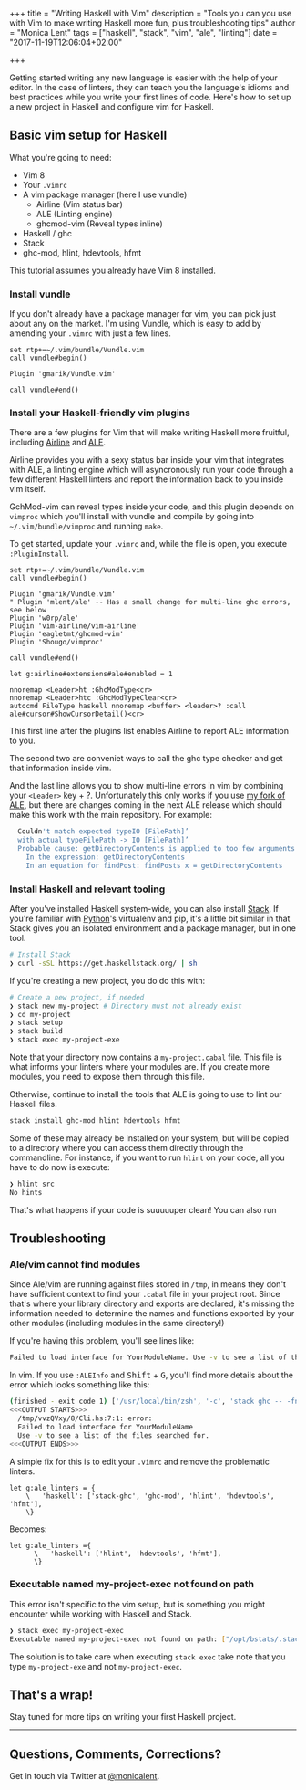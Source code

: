 +++
title = "Writing Haskell with Vim"
description = "Tools you can you use with Vim to make writing Haskell more fun, plus troubleshooting tips"
author = "Monica Lent"
tags = ["haskell", "stack", "vim", "ale", "linting"]
date = "2017-11-19T12:06:04+02:00"

+++

Getting started writing any new language is easier with the help of your editor.
In the case of linters, they can teach you the language's idioms and best
practices while you write your first lines of code. Here's how to set up
a new project in Haskell and configure vim for Haskell.

## Basic vim setup for Haskell

What you're going to need:

- Vim 8
- Your `.vimrc`
- A vim package manager (here I use vundle)
  - Airline (Vim status bar)
  - ALE (Linting engine)
  - ghcmod-vim (Reveal types inline)
- Haskell / ghc
- Stack
- ghc-mod, hlint, hdevtools, hfmt

This tutorial assumes you already have Vim 8 installed.

### Install vundle

If you don't already have a package manager for vim, you can pick
just about any on the market. I'm using Vundle, which is easy to add
by amending your `.vimrc` with just a few lines.

```vim
set rtp+=~/.vim/bundle/Vundle.vim
call vundle#begin()

Plugin 'gmarik/Vundle.vim'

call vundle#end()
```

### Install your Haskell-friendly vim plugins

There are a few plugins for Vim that will make writing Haskell more fruitful,
including [Airline](https://github.com/vim-airline/vim-airline) and
[ALE](https://github.com/w0rp/ale).

Airline provides you with a sexy status bar inside your vim that integrates
with ALE, a linting engine which will asyncronously run your code through
a few different Haskell linters and report the information back to you
inside vim itself.

GchMod-vim can reveal types inside your code, and this plugin depends
on `vimproc` which you'll install with vundle and compile by
going into `~/.vim/bundle/vimproc` and running `make`.

To get started, update your `.vimrc` and, while the file is open, you execute
`:PluginInstall`.

```vim
set rtp+=~/.vim/bundle/Vundle.vim
call vundle#begin()

Plugin 'gmarik/Vundle.vim'
" Plugin 'mlent/ale' -- Has a small change for multi-line ghc errors, see below
Plugin 'w0rp/ale'
Plugin 'vim-airline/vim-airline'
Plugin 'eagletmt/ghcmod-vim'
Plugin 'Shougo/vimproc'

call vundle#end()

let g:airline#extensions#ale#enabled = 1

nnoremap <Leader>ht :GhcModType<cr>
nnoremap <Leader>htc :GhcModTypeClear<cr>
autocmd FileType haskell nnoremap <buffer> <leader>? :call ale#cursor#ShowCursorDetail()<cr>
```

This first line after the plugins list enables Airline to report ALE
information to you.

The second two are conveniet ways to call the ghc type checker and get that
information inside vim.

And the last line allows you to show multi-line errors in vim by combining
your `<Leader>` key + ?. Unfortunately this only works if you use [my
fork of ALE](https://github.com/mlent/ale), but there are changes coming
in the next ALE release which should make this work with the main repository.
For example:

```bash
  Couldn't match expected typeIO [FilePath]’
  with actual typeFilePath -> IO [FilePath]’
  Probable cause: getDirectoryContents is applied to too few arguments
    In the expression: getDirectoryContents
    In an equation for findPost: findPosts x = getDirectoryContents
```

### Install Haskell and relevant tooling

After you've installed Haskell system-wide, you can also install
[Stack](https://docs.haskellstack.org/en/stable/README/). If you're familiar
with [Python](/blog/tags/python/)'s virtualenv and pip, it's a little bit
similar in that Stack gives you an isolated environment and a package
manager, but in one tool.

```bash
# Install Stack
❯ curl -sSL https://get.haskellstack.org/ | sh
```

If you're creating a new project, you do do this with:

```bash
# Create a new project, if needed
❯ stack new my-project # Directory must not already exist
❯ cd my-project
❯ stack setup
❯ stack build
❯ stack exec my-project-exe
```

Note that your directory now contains a `my-project.cabal` file. This file
is what informs your linters where your modules are. If you create
more modules, you need to expose them through this file.

Otherwise, continue to install the tools that ALE is going to use
to lint our Haskell files.

```bash
stack install ghc-mod hlint hdevtools hfmt
```

Some of these may already be installed on your system, but will be copied
to a directory where you can access them directly through the commandline.
For instance, if you want to run `hlint` on your code, all you have to do
now is execute:

```bash
❯ hlint src 
No hints
```

That's what happens if your code is suuuuuper clean! You can also run

## Troubleshooting

### Ale/vim cannot find modules

Since Ale/vim are running against files stored in `/tmp`, in means they
don't have sufficient context to find your `.cabal` file in your project
root. Since that's where your library directory and exports are declared,
it's missing the information needed to determine the names and functions
exported by your other modules (including modules in the same directory!)

If you're having this problem, you'll see lines like:

```bash
Failed to load interface for YourModuleName. Use -v to see a list of the files searched for.
```

In vim. If you use `:ALEInfo` and <kbd>Shift</kbd> + <kbd>G</kbd>, you'll find
more details about the error which looks something like this:

```bash
(finished - exit code 1) ['/usr/local/bin/zsh', '-c', 'stack ghc -- -fno-code -v0 ''/tmp/vvzQVxy/8/Cli.hs''']
<<<OUTPUT STARTS>>>
  /tmp/vvzQVxy/8/Cli.hs:7:1: error:
  Failed to load interface for YourModuleName
  Use -v to see a list of the files searched for.
<<<OUTPUT ENDS>>>
```

A simple fix for this is to edit your `.vimrc` and remove the problematic
linters.

```vim
let g:ale_linters = {
    \   'haskell': ['stack-ghc', 'ghc-mod', 'hlint', 'hdevtools', 'hfmt'],
    \}
```

Becomes:

```vim
let g:ale_linters ={
      \   'haskell': ['hlint', 'hdevtools', 'hfmt'],
      \}
```


### Executable named my-project-exec not found on path

This error isn't specific to the vim setup, but is something you might
encounter while working with Haskell and Stack.

```bash
❯ stack exec my-project-exec
Executable named my-project-exec not found on path: ["/opt/bstats/.stack-work/install/x86_64-osx/lts-9.10/8.0.2/bin","/private/var/root/.stack/snapshots/x86_64-osx/lts-9.10/8.0.2/bin","/private/var/root/.stack/programs/x86_64-osx/ghc-8.0.2/bin","/private/var/root/google-cloud-sdk/bin","/usr/local/bin","/usr/local/bin","/usr/bin","/bin","/usr/sbin","/sbin","/private/var/root/google-cloud-sdk/bin","/usr/local/opt/go/libexec/bin","/var/root/Go/bin","/usr/local/opt/go/libexec/bin","/private/var/root/.local/bin","/var/root/Go/bin"]
```

The solution is to take care when executing `stack exec` take note that you type `my-project-exe` and
not `my-project-exec`.

## That's a wrap!

Stay tuned for more tips on writing your first Haskell project.

* * *

## Questions, Comments, Corrections?

Get in touch via Twitter at [@monicalent](http://www.twitter.com/monicalent).
